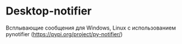 # Desktop-notifier
Всплывающие сообщения для Windows, Linux с использованием pynotifier (https://pypi.org/project/py-notifier/)

